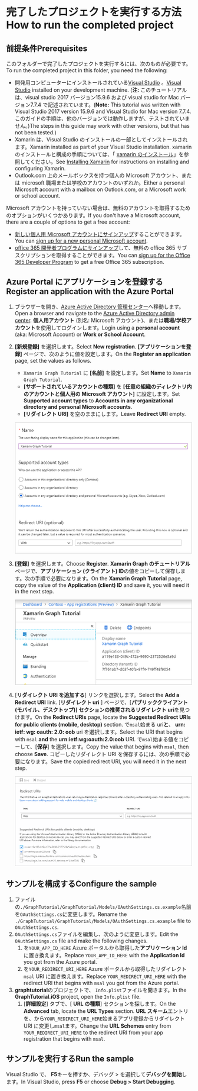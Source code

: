 # <a name="how-to-run-the-completed-project"></a><span data-ttu-id="f5727-101">完了したプロジェクトを実行する方法</span><span class="sxs-lookup"><span data-stu-id="f5727-101">How to run the completed project</span></span>

## <a name="prerequisites"></a><span data-ttu-id="f5727-102">前提条件</span><span class="sxs-lookup"><span data-stu-id="f5727-102">Prerequisites</span></span>

<span data-ttu-id="f5727-103">このフォルダーで完了したプロジェクトを実行するには、次のものが必要です。</span><span class="sxs-lookup"><span data-stu-id="f5727-103">To run the completed project in this folder, you need the following:</span></span>

- <span data-ttu-id="f5727-104">開発用コンピューターにインストールされている[Visual Studio](https://visualstudio.microsoft.com/vs/) 。</span><span class="sxs-lookup"><span data-stu-id="f5727-104">[Visual Studio](https://visualstudio.microsoft.com/vs/) installed on your development machine.</span></span> <span data-ttu-id="f5727-105">(**注:** このチュートリアルは、visual studio 2017 バージョン15.9.6 および visual studio for Mac バージョン7.7.4 で記述されています。</span><span class="sxs-lookup"><span data-stu-id="f5727-105">(**Note:** This tutorial was written with Visual Studio 2017 version 15.9.6 and Visual Studio for Mac version 7.7.4.</span></span> <span data-ttu-id="f5727-106">このガイドの手順は、他のバージョンでは動作しますが、テストされていません。)</span><span class="sxs-lookup"><span data-stu-id="f5727-106">The steps in this guide may work with other versions, but that has not been tested.)</span></span>
- <span data-ttu-id="f5727-107">Xamarin は、Visual Studio のインストールの一部としてインストールされます。</span><span class="sxs-lookup"><span data-stu-id="f5727-107">Xamarin installed as part of your Visual Studio installation.</span></span> <span data-ttu-id="f5727-108">xamarin のインストールと構成の手順については、「 [xamarin のインストール](https://docs.microsoft.com/xamarin/cross-platform/get-started/installation)」を参照してください。</span><span class="sxs-lookup"><span data-stu-id="f5727-108">See [Installing Xamarin](https://docs.microsoft.com/xamarin/cross-platform/get-started/installation) for instructions on installing and configuring Xamarin.</span></span>
- <span data-ttu-id="f5727-109">Outlook.com 上のメールボックスを持つ個人の Microsoft アカウント、または microsoft 職場または学校のアカウントのいずれか。</span><span class="sxs-lookup"><span data-stu-id="f5727-109">Either a personal Microsoft account with a mailbox on Outlook.com, or a Microsoft work or school account.</span></span>

<span data-ttu-id="f5727-110">Microsoft アカウントを持っていない場合は、無料のアカウントを取得するためのオプションがいくつかあります。</span><span class="sxs-lookup"><span data-stu-id="f5727-110">If you don't have a Microsoft account, there are a couple of options to get a free account:</span></span>

- <span data-ttu-id="f5727-111">[新しい個人用 Microsoft アカウントにサインアップ](https://signup.live.com/signup?wa=wsignin1.0&rpsnv=12&ct=1454618383&rver=6.4.6456.0&wp=MBI_SSL_SHARED&wreply=https://mail.live.com/default.aspx&id=64855&cbcxt=mai&bk=1454618383&uiflavor=web&uaid=b213a65b4fdc484382b6622b3ecaa547&mkt=E-US&lc=1033&lic=1)することができます。</span><span class="sxs-lookup"><span data-stu-id="f5727-111">You can [sign up for a new personal Microsoft account](https://signup.live.com/signup?wa=wsignin1.0&rpsnv=12&ct=1454618383&rver=6.4.6456.0&wp=MBI_SSL_SHARED&wreply=https://mail.live.com/default.aspx&id=64855&cbcxt=mai&bk=1454618383&uiflavor=web&uaid=b213a65b4fdc484382b6622b3ecaa547&mkt=E-US&lc=1033&lic=1).</span></span>
- <span data-ttu-id="f5727-112">[office 365 開発者プログラムにサインアップ](https://developer.microsoft.com/office/dev-program)して、無料の office 365 サブスクリプションを取得することができます。</span><span class="sxs-lookup"><span data-stu-id="f5727-112">You can [sign up for the Office 365 Developer Program](https://developer.microsoft.com/office/dev-program) to get a free Office 365 subscription.</span></span>

## <a name="register-an-application-with-the-azure-portal"></a><span data-ttu-id="f5727-113">Azure Portal にアプリケーションを登録する</span><span class="sxs-lookup"><span data-stu-id="f5727-113">Register an application with the Azure Portal</span></span>

1. <span data-ttu-id="f5727-114">ブラウザーを開き、[Azure Active Directory 管理センター](https://aad.portal.azure.com)へ移動します。</span><span class="sxs-lookup"><span data-stu-id="f5727-114">Open a browser and navigate to the [Azure Active Directory admin center](https://aad.portal.azure.com).</span></span> <span data-ttu-id="f5727-115">**個人用アカウント** (別名: Microsoft アカウント)、または**職場/学校アカウント**を使用してログインします。</span><span class="sxs-lookup"><span data-stu-id="f5727-115">Login using a **personal account** (aka: Microsoft Account) or **Work or School Account**.</span></span>

1. <span data-ttu-id="f5727-116">**[新規登録]** を選択します。</span><span class="sxs-lookup"><span data-stu-id="f5727-116">Select **New registration**.</span></span> <span data-ttu-id="f5727-117">**[アプリケーションを登録]** ページで、次のように値を設定します。</span><span class="sxs-lookup"><span data-stu-id="f5727-117">On the **Register an application** page, set the values as follows.</span></span>

    - <span data-ttu-id="f5727-118">`Xamarin Graph Tutorial` に **[名前]** を設定します。</span><span class="sxs-lookup"><span data-stu-id="f5727-118">Set **Name** to `Xamarin Graph Tutorial`.</span></span>
    - <span data-ttu-id="f5727-119">**[サポートされているアカウントの種類]** を **[任意の組織のディレクトリ内のアカウントと個人用の Microsoft アカウント]** に設定します。</span><span class="sxs-lookup"><span data-stu-id="f5727-119">Set **Supported account types** to **Accounts in any organizational directory and personal Microsoft accounts**.</span></span>
    - <span data-ttu-id="f5727-120">**[リダイレクト URI]** を空のままにします。</span><span class="sxs-lookup"><span data-stu-id="f5727-120">Leave **Redirect URI** empty.</span></span>

    ![[アプリケーションの登録] ページのスクリーンショット](../../tutorial/images/aad-register-an-app.png)

1. <span data-ttu-id="f5727-122">**[登録]** を選択します。</span><span class="sxs-lookup"><span data-stu-id="f5727-122">Choose **Register**.</span></span> <span data-ttu-id="f5727-123">**Xamarin Graph のチュートリアル**ページで、**アプリケーション (クライアント) ID**の値をコピーして保存します。次の手順で必要になります。</span><span class="sxs-lookup"><span data-stu-id="f5727-123">On the **Xamarin Graph Tutorial** page, copy the value of the **Application (client) ID** and save it, you will need it in the next step.</span></span>

    ![新しいアプリの登録のアプリケーション ID のスクリーンショット](../../tutorial/images/aad-application-id.png)

1. <span data-ttu-id="f5727-125">[**リダイレクト URI を追加する**] リンクを選択します。</span><span class="sxs-lookup"><span data-stu-id="f5727-125">Select the **Add a Redirect URI** link.</span></span> <span data-ttu-id="f5727-126">[**リダイレクト uri** ] ページで、[**パブリッククライアント (モバイル、デスクトップ)] セクションの推奨されるリダイレクト uri**を見つけます。</span><span class="sxs-lookup"><span data-stu-id="f5727-126">On the **Redirect URIs** page, locate the **Suggested Redirect URIs for public clients (mobile, desktop)** section.</span></span> <span data-ttu-id="f5727-127">で`msal`始まる uri**と**、 **urn: ietf: wg: oauth: 2.0: oob** uri を選択します。</span><span class="sxs-lookup"><span data-stu-id="f5727-127">Select the URI that begins with `msal` **and** the **urn:ietf:wg:oauth:2.0:oob** URI.</span></span> <span data-ttu-id="f5727-128">で`msal`始まる値をコピーして、[**保存**] を選択します。</span><span class="sxs-lookup"><span data-stu-id="f5727-128">Copy the value that begins with `msal`, then choose **Save**.</span></span> <span data-ttu-id="f5727-129">コピーしたリダイレクト URI を保存するには、次の手順で必要になります。</span><span class="sxs-lookup"><span data-stu-id="f5727-129">Save the copied redirect URI, you will need it in the next step.</span></span>

    ![リダイレクト uri ページのスクリーンショット](../../tutorial/images/aad-redirect-uris.png)

## <a name="configure-the-sample"></a><span data-ttu-id="f5727-131">サンプルを構成する</span><span class="sxs-lookup"><span data-stu-id="f5727-131">Configure the sample</span></span>

1. <span data-ttu-id="f5727-132">ファイルの`./GraphTutorial/GraphTutorial/Models/OAuthSettings.cs.example`名前を`OAuthSettings.cs`に変更します。</span><span class="sxs-lookup"><span data-stu-id="f5727-132">Rename the `./GraphTutorial/GraphTutorial/Models/OAuthSettings.cs.example` file to `OAuthSettings.cs`.</span></span>
1. <span data-ttu-id="f5727-133">`OAuthSettings.cs`ファイルを編集し、次のように変更します。</span><span class="sxs-lookup"><span data-stu-id="f5727-133">Edit the `OAuthSettings.cs` file and make the following changes.</span></span>
    1. <span data-ttu-id="f5727-134">を`YOUR_APP_ID_HERE` Azure ポータルから取得した**アプリケーション Id**に置き換えます。</span><span class="sxs-lookup"><span data-stu-id="f5727-134">Replace `YOUR_APP_ID_HERE` with the **Application Id** you got from the Azure portal.</span></span>
    1. <span data-ttu-id="f5727-135">を`YOUR_REDIRECT_URI_HERE` Azure ポータルから取得したリダイレクト`msal` URI に置き換えます。</span><span class="sxs-lookup"><span data-stu-id="f5727-135">Replace `YOUR_REDIRECT_URI_HERE` with the redirect URI that begins with `msal` you got from the Azure portal.</span></span>
1. <span data-ttu-id="f5727-136">**graphtutorial**のプロジェクトで、 `Info.plist`ファイルを開きます。</span><span class="sxs-lookup"><span data-stu-id="f5727-136">In the **GraphTutorial.iOS** project, open the `Info.plist` file.</span></span>
    1. <span data-ttu-id="f5727-137">[**詳細設定**] タブで、[ **URL の種類**] セクションを探します。</span><span class="sxs-lookup"><span data-stu-id="f5727-137">On the **Advanced** tab, locate the **URL Types** section.</span></span> <span data-ttu-id="f5727-138">**URL スキーム**エントリを、から`YOUR_REDIRECT_URI_HERE`始まるアプリ登録からリダイレクト URI に変更し`msal`ます。</span><span class="sxs-lookup"><span data-stu-id="f5727-138">Change the **URL Schemes** entry from `YOUR_REDIRECT_URI_HERE` to the redirect URI from your app registration that begins with `msal`.</span></span>

## <a name="run-the-sample"></a><span data-ttu-id="f5727-139">サンプルを実行する</span><span class="sxs-lookup"><span data-stu-id="f5727-139">Run the sample</span></span>

<span data-ttu-id="f5727-140">Visual Studio で、 **F5**キーを押すか、デバッグ > を選択して**デバッグを開始**します。</span><span class="sxs-lookup"><span data-stu-id="f5727-140">In Visual Studio, press **F5** or choose **Debug > Start Debugging**.</span></span>